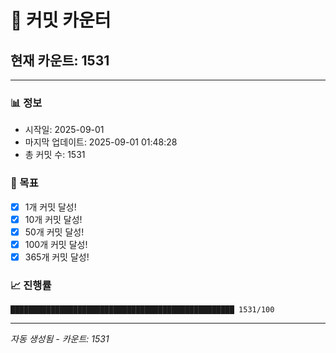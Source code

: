 # 🔢 커밋 카운터

## 현재 카운트: 1531

---

### 📊 정보
- 시작일: 2025-09-01
- 마지막 업데이트: 2025-09-01 01:48:28
- 총 커밋 수: 1531

### 🎯 목표
- [x] 1개 커밋 달성!
- [x] 10개 커밋 달성!
- [x] 50개 커밋 달성!
- [x] 100개 커밋 달성!
- [x] 365개 커밋 달성!

### 📈 진행률
```
██████████████████████████████████████████████████ 1531/100
```

---
*자동 생성됨 - 카운트: 1531*
